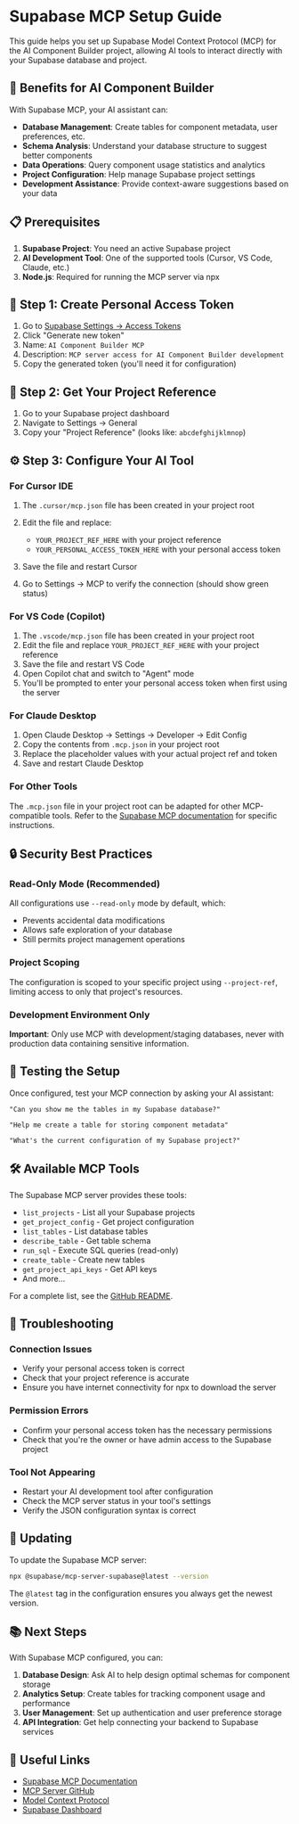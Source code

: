 # Supabase MCP Setup Guide

This guide helps you set up Supabase Model Context Protocol (MCP) for the AI Component Builder project, allowing AI tools to interact directly with your Supabase database and project.

## 🎯 Benefits for AI Component Builder

With Supabase MCP, your AI assistant can:
- **Database Management**: Create tables for component metadata, user preferences, etc.
- **Schema Analysis**: Understand your database structure to suggest better components
- **Data Operations**: Query component usage statistics and analytics
- **Project Configuration**: Help manage Supabase project settings
- **Development Assistance**: Provide context-aware suggestions based on your data

## 📋 Prerequisites

1. **Supabase Project**: You need an active Supabase project
2. **AI Development Tool**: One of the supported tools (Cursor, VS Code, Claude, etc.)
3. **Node.js**: Required for running the MCP server via npx

## 🔧 Step 1: Create Personal Access Token

1. Go to [Supabase Settings → Access Tokens](https://supabase.com/dashboard/account/tokens)
2. Click "Generate new token"
3. Name: `AI Component Builder MCP`
4. Description: `MCP server access for AI Component Builder development`
5. Copy the generated token (you'll need it for configuration)

## 🎯 Step 2: Get Your Project Reference

1. Go to your Supabase project dashboard
2. Navigate to Settings → General
3. Copy your "Project Reference" (looks like: `abcdefghijklmnop`)

## ⚙️ Step 3: Configure Your AI Tool

### For Cursor IDE

1. The `.cursor/mcp.json` file has been created in your project root
2. Edit the file and replace:
   - `YOUR_PROJECT_REF_HERE` with your project reference
   - `YOUR_PERSONAL_ACCESS_TOKEN_HERE` with your personal access token

3. Save the file and restart Cursor
4. Go to Settings → MCP to verify the connection (should show green status)

### For VS Code (Copilot)

1. The `.vscode/mcp.json` file has been created in your project root
2. Edit the file and replace `YOUR_PROJECT_REF_HERE` with your project reference
3. Save the file and restart VS Code
4. Open Copilot chat and switch to "Agent" mode
5. You'll be prompted to enter your personal access token when first using the server

### For Claude Desktop

1. Open Claude Desktop → Settings → Developer → Edit Config
2. Copy the contents from `.mcp.json` in your project root
3. Replace the placeholder values with your actual project ref and token
4. Save and restart Claude Desktop

### For Other Tools

The `.mcp.json` file in your project root can be adapted for other MCP-compatible tools. Refer to the [Supabase MCP documentation](https://supabase.com/docs/guides/getting-started/mcp) for specific instructions.

## 🔒 Security Best Practices

### Read-Only Mode (Recommended)
All configurations use `--read-only` mode by default, which:
- Prevents accidental data modifications
- Allows safe exploration of your database
- Still permits project management operations

### Project Scoping
The configuration is scoped to your specific project using `--project-ref`, limiting access to only that project's resources.

### Development Environment Only
**Important**: Only use MCP with development/staging databases, never with production data containing sensitive information.

## 🧪 Testing the Setup

Once configured, test your MCP connection by asking your AI assistant:

```
"Can you show me the tables in my Supabase database?"
```

```
"Help me create a table for storing component metadata"
```

```
"What's the current configuration of my Supabase project?"
```

## 🛠️ Available MCP Tools

The Supabase MCP server provides these tools:
- `list_projects` - List all your Supabase projects
- `get_project_config` - Get project configuration
- `list_tables` - List database tables
- `describe_table` - Get table schema
- `run_sql` - Execute SQL queries (read-only)
- `create_table` - Create new tables
- `get_project_api_keys` - Get API keys
- And more...

For a complete list, see the [GitHub README](https://github.com/supabase-community/supabase-mcp#tools).

## 🚨 Troubleshooting

### Connection Issues
- Verify your personal access token is correct
- Check that your project reference is accurate
- Ensure you have internet connectivity for npx to download the server

### Permission Errors
- Confirm your personal access token has the necessary permissions
- Check that you're the owner or have admin access to the Supabase project

### Tool Not Appearing
- Restart your AI development tool after configuration
- Check the MCP server status in your tool's settings
- Verify the JSON configuration syntax is correct

## 🔄 Updating

To update the Supabase MCP server:
```bash
npx @supabase/mcp-server-supabase@latest --version
```

The `@latest` tag in the configuration ensures you always get the newest version.

## 📚 Next Steps

With Supabase MCP configured, you can:
1. **Database Design**: Ask AI to help design optimal schemas for component storage
2. **Analytics Setup**: Create tables for tracking component usage and performance
3. **User Management**: Set up authentication and user preference storage
4. **API Integration**: Get help connecting your backend to Supabase services

## 🔗 Useful Links

- [Supabase MCP Documentation](https://supabase.com/docs/guides/getting-started/mcp)
- [MCP Server GitHub](https://github.com/supabase-community/supabase-mcp)
- [Model Context Protocol](https://modelcontextprotocol.io/introduction)
- [Supabase Dashboard](https://supabase.com/dashboard)
